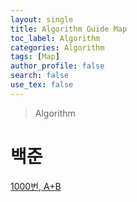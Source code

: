 ```yaml
---
layout: single
title: Algorithm Guide Map
toc_label: Algorithm 
categories: Algorithm
tags: [Map]
author_profile: false
search: false
use_tex: false
---
```


> Algorithm

# 백준

[1000번, A+B]({{site.url}}/algorithm/bk-no1000)